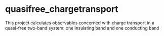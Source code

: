 # quasifree_chargetransport
This project calculates observables concerned with charge transport in a quasi-free two-band system: one insulating band and one conducting band

